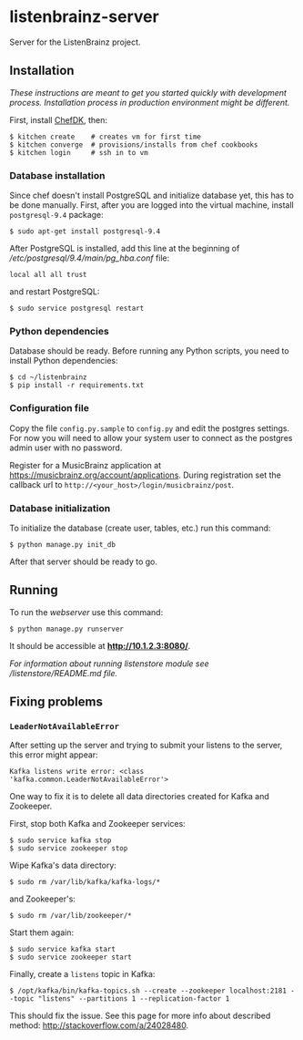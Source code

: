 # listenbrainz-server

Server for the ListenBrainz project.


## Installation

*These instructions are meant to get you started quickly with development
process. Installation process in production environment might be different.*

First, install [ChefDK](https://downloads.chef.io/chef-dk/), then:

    $ kitchen create    # creates vm for first time
    $ kitchen converge  # provisions/installs from chef cookbooks
    $ kitchen login     # ssh in to vm

### Database installation

Since chef doesn't install PostgreSQL and initialize database yet, this has to
be done manually. First, after you are logged into the virtual machine, install
`postgresql-9.4` package:

    $ sudo apt-get install postgresql-9.4

After PostgreSQL is installed, add this line at the beginning of
*/etc/postgresql/9.4/main/pg_hba.conf* file:

    local all all trust
   
and restart PostgreSQL:

    $ sudo service postgresql restart

### Python dependencies
    
Database should be ready. Before running any Python scripts, you need to
install Python dependencies:

    $ cd ~/listenbrainz
    $ pip install -r requirements.txt
    
### Configuration file

Copy the file `config.py.sample` to `config.py` and edit the postgres
settings. For now you will need to allow your system user to connect
as the postgres admin user with no password.

Register for a MusicBrainz application at 
https://musicbrainz.org/account/applications.
During registration set the callback url to
`http://<your_host>/login/musicbrainz/post`.
    
### Database initialization    
    
To initialize the database (create user, tables, etc.) run this command:

    $ python manage.py init_db

After that server should be ready to go.


## Running

To run the *webserver* use this command:

    $ python manage.py runserver

It should be accessible at **http://10.1.2.3:8080/**.

*For information about running listenstore module see /listenstore/README.md
file.*


## Fixing problems

### `LeaderNotAvailableError`

After setting up the server and trying to submit your listens to the server,
this error might appear:

    Kafka listens write error: <class 'kafka.common.LeaderNotAvailableError'>
    
One way to fix it is to delete all data directories created for Kafka and
Zookeeper.

First, stop both Kafka and Zookeeper services:

    $ sudo service kafka stop
    $ sudo service zookeeper stop
    
Wipe Kafka's data directory:

    $ sudo rm /var/lib/kafka/kafka-logs/*
    
and Zookeeper's:
    
    $ sudo rm /var/lib/zookeeper/*
    
Start them again:

    $ sudo service kafka start
    $ sudo service zookeeper start

Finally, create a `listens` topic in Kafka:

    $ /opt/kafka/bin/kafka-topics.sh --create --zookeeper localhost:2181 --topic "listens" --partitions 1 --replication-factor 1

This should fix the issue. See this page for more info about described method:
http://stackoverflow.com/a/24028480.
